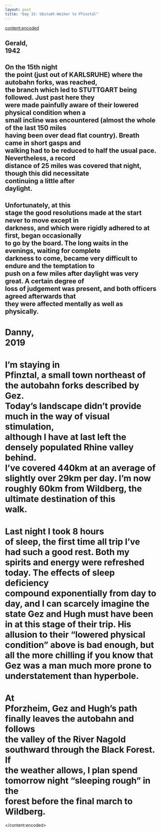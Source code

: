 ```yaml
---
layout: post
title: "Day 15: Ubstadt-Weiher to Pfinztal"
---
```

<content:encoded><h2 style="white-space:pre-wrap;"><strong>Gerald, 1942</strong></h2><h2 style="white-space:pre-wrap;">On the 15th night the point (just out of KARLSRUHE) where the autobahn forks, was reached, the branch which led to STUTTGART being followed. Just past here they were made painfully aware of their lowered physical condition when a small incline was encountered (almost the whole of the last 150 miles having been over dead flat country). Breath came in short gasps and walking had to be reduced to half the usual pace. Nevertheless, a record distance of 25 miles was covered that night, though this did necessitate continuing a little after daylight.</h2><h2 style="white-space:pre-wrap;">Unfortunately, at this stage the good resolutions made at the start never to move except in darkness, and which were rigidly adhered to at first, began occasionally to go by the board. The long waits in the evenings, waiting for complete darkness to come, became very difficult to endure and the temptation to push on a few miles after daylight was very great. A certain degree of loss of judgement was present, and both officers agreed afterwards that they were affected mentally as well as physically.</h2><h1 style="white-space:pre-wrap;"><strong>Danny, 2019</strong></h1><h1 style="white-space:pre-wrap;">I’m staying in Pfinztal, a small town northeast of the autobahn forks described by Gez. Today’s landscape didn’t provide much in the way of visual stimulation, although I have at last left the densely populated Rhine valley behind. I’ve covered 440km at an average of slightly over 29km per day. I’m now roughly 60km from Wildberg, the ultimate destination of this walk.&nbsp;</h1><h1 style="white-space:pre-wrap;">Last night I took 8 hours of sleep, the first time all trip I’ve had such a good rest. Both my spirits and energy were refreshed today. The effects of sleep deficiency compound exponentially from day to day, and I can scarcely imagine the state Gez and Hugh must have been in at this stage of their trip. His allusion to their “lowered physical condition” above is bad enough, but all the more chilling if you know that Gez was a man much more prone to understatement than hyperbole.&nbsp;</h1><h1 style="white-space:pre-wrap;">At Pforzheim, Gez and Hugh’s path finally leaves the autobahn and follows the valley of the River Nagold southward through the Black Forest. If the weather allows, I plan spend tomorrow night “sleeping rough” in the forest before the final march to Wildberg.</h1></content:encoded>